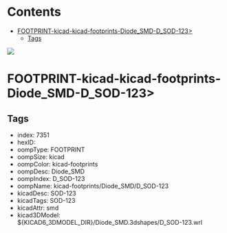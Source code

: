 



Contents
========

* [FOOTPRINT-kicad-kicad-footprints-Diode_SMD-D_SOD-123>](#footprint-kicad-kicad-footprints-diode_smd-d_sod-123)
	* [Tags](#tags)
  
![][im]
# FOOTPRINT-kicad-kicad-footprints-Diode_SMD-D_SOD-123>

## Tags

- index: 7351
- hexID: 
- oompType: FOOTPRINT
- oompSize: kicad
- oompColor: kicad-footprints
- oompDesc: Diode_SMD
- oompIndex: D_SOD-123
- oompName: kicad-footprints/Diode_SMD/D_SOD-123
- kicadDesc: SOD-123
- kicadTags: SOD-123
- kicadAttr: smd
- kicad3DModel: ${KICAD6_3DMODEL_DIR}/Diode_SMD.3dshapes/D_SOD-123.wrl



[im]: image.png
